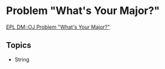# Problem "What's Your Major?"
[EPL DM::OJ Problem "What's Your Major?"](https://oj.epl.tw/problem/w02p001)

## Topics
- String
